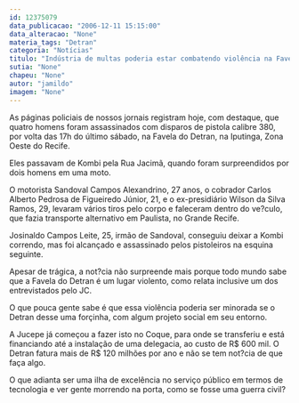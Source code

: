 ```yaml
---
id: 12375079
data_publicacao: "2006-12-11 15:15:00"
data_alteracao: "None"
materia_tags: "Detran"
categoria: "Notícias"
titulo: "Indústria de multas poderia estar combatendo violência na Favela do Detran"
sutia: "None"
chapeu: "None"
autor: "jamildo"
imagem: "None"
---
```

<p>As p&aacute;ginas policiais de nossos jornais registram hoje, com destaque, que quatro homens foram assassinados com disparos de pistola calibre 380, por volta das 17h do &uacute;ltimo s&aacute;bado, na Favela do Detran, na Iputinga, Zona Oeste do Recife.</p>

<p>Eles passavam de Kombi pela Rua Jacim&atilde;, quando foram surpreendidos por dois homens em uma moto.</p>

<p>O motorista Sandoval Campos Alexandrino, 27 anos, o cobrador Carlos Alberto Pedrosa de Figueiredo J&uacute;nior, 21, e o ex-presidi&aacute;rio Wilson da Silva Ramos, 29, levaram v&aacute;rios tiros pelo corpo e faleceram dentro do ve?culo, que fazia transporte alternativo em Paulista, no Grande Recife.</p>

<p>Josinaldo Campos Leite, 25, irm&atilde;o de Sandoval, conseguiu deixar a Kombi correndo, mas foi alcan&ccedil;ado e assassinado pelos pistoleiros na esquina seguinte.</p>

<p>Apesar de tr&aacute;gica, a not?cia n&atilde;o surpreende mais porque todo mundo sabe que a Favela do Detran &eacute; um lugar violento, como relata inclusive um dos entrevistados pelo JC.</p>

<p>O que pouca gente sabe &eacute; que essa viol&ecirc;ncia poderia ser minorada se o Detran desse uma for&ccedil;inha, com algum projeto social em seu entorno.</p>

<p>A Jucepe j&aacute; come&ccedil;ou a fazer isto no Coque, para onde se transferiu e est&aacute; financiando at&eacute; a instala&ccedil;&atilde;o de uma delegacia, ao custo de R$ 600 mil. O Detran fatura mais de R$ 120 milh&otilde;es por ano e n&atilde;o se tem not?cia de que fa&ccedil;a algo.</p>

<p>O que adianta ser uma ilha de excel&ecirc;ncia no servi&ccedil;o p&uacute;blico em termos de tecnologia e ver gente morrendo na porta, como se fosse uma guerra civil?</p>
